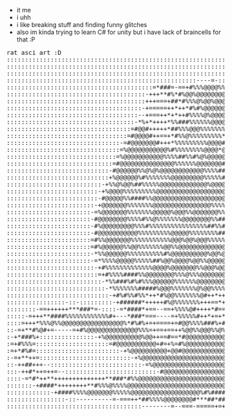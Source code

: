 - it me  
- i uhh  
- i like breaking stuff and finding funny glitches  
- also im kinda trying to learn C# for unity but i have lack of braincells for that :P

<!---
1AntyBoi/1AntyBoi is a ✨ special ✨ repository because its `README.md` (this file) appears on your GitHub profile.
You can click the Preview link to take a look at your changes.
--->

<pre>
rat asci art :D
::::::::::::::::::::::::::::::::::::::::::::::::::::::::::::::::::::::::::::::::::::::::::::::::::::
::::::::::::::::::::::::::::::::::::::::::::::::::::::::::::::::::::::::::::::::::::::::::::::::::::
::::::::::::::::::::::::::::::::::::::::::::::::::::::::::::::::::::::::::::::::::::::::::::::::::::
::::::::::::::::::::::::::::::::::::::::::::::::::::----=-::::::::::::::::---:::::::::::::::::::::::
::::::::::::::::::::::::::::::::::::::::=*###=-==+#%%%@@@@%%%##=+=-::-:::=+%#+::::::::::::::::::::::
::::::::::::::::::::::::::::::::::::::-+++**#%*#%@@%@@@@@@@@@@@@@@%%%#%##+***#=:::::::::::::::::::::
::::::::::::::::::::::::::::::::::::::+++===+##*#%%%@%@@%@@@@@@@@@@@@%#+%+=+++#-::::::::::::::::::::
:::::::::::::::::::::::::::::::::::::-+=====++*++*#%#%@@@@@@@@@@@@@%###**+++++++::::::::::::::::::::
::::::::::::::::::::::::::::::::::::--+===++*+*++#%%%%@%@@@@@@@@@@@@@%@%%%#+++++=:::::::::::::::::::
:::::::::::::::::::::::::::::::::::-*%+*++++*%%###%%%%%%@@@@@@@@@@@@@@%%%@%*+=+*+-::::::::::::::::::
::::::::::::::::::::::::::::::::::=#@@#+++++*##%%%@@@%%%%%%%##%%@@@@@@%###%%#++#@@+-::::::::::::::::
:::::::::::::::::::::::::::::::::=#@@@@#++==+*#%%@%%%%%%%%%**#*##%@@@@%@%##%%#*@@@#=::::::::::::::::
:::::::::::::::::::::::::::::::-=#@@@@@@@#+++*%%%%%%%%%@@@@#####%###%#%%%%%@@%@@@%%%*-::::::::::::::
:::::::::::::::::::::::::::::::=%@@@@@@@@@@@%#%%%%%%%%@@@@*@@%%##########%%@@@@@%%%@@#-:::::::::::::
::::::::::::::::::::::::::::::=%@@@@@@@@@@@%%%%##%%#%@%@@@@@@@%%#%##*###%##%@@%%@@@@%*-:::::::::::::
:::::::::::::::::::::::::::::=#@@@@@@@@@@@@@@@%%%%%%@@@@@@@##*####*##*+***%#%@%%@@@@@@*-::::::::::::
::::::::::::::::::::::::::::-#@@@@@@%%@%@%@@@@@@@@@@@@%%%%#########***++++###%%%%@@@@@%*-:::::::::::
::::::::::::::::::::::::::::+%@@@@@@%#%%%%%%%@@@@@@@@@%%%%%#%%%%%###****####**%@@@@@@@@#=:::::::::::
::::::::::::::::::::::::::-+%%@%@@%##%%%%%@@@@@@@@@@@@@%@@@@@%##*++++++******=+%@@@@@%%@#=-:::::::::
:::::::::::::::::::::::::-+%@@@@%%%%%%%%%@@@@@@@@@@@@@@@@@@@@%###**+++++++++*++*%@@@@@@@%*=:::::::::
:::::::::::::::::::::::::-#@@@@@%%####%%@@@@@@@@@@@@@@@@@@@@@%##++*+++*+++++++==@@@@@@@@@%+-::::::::
::::::::::::::::::::::::-+@@@@@@@%%%%%%%@@@@@@@@@@@@@@@@%%%%%#####++++**++++++=+%@@@@@@@@%*-::::::::
:::::::::::::::::::::::-=%@@@@@@@%%%%%%%@@@@@%@@@%%@@@@@@@%%%%#++++*+++#@***#+++#%@@@@@%@@#=::::::::
:::::::::::::::::::::::-#@@@@@@@@%%%%#%%@%%%%%%%@@@@@@@@%%#######*+++++*#####++*@@@%@%%@%@%+::::::::
:::::::::::::::::::::::-#%@@@@@@@@@%%%#%%%%%%%%%%%%%%%%##%%#**###*+*+*+***+**++#@%%@@@%%%%%*::::::::
:::::::::::::::::::::::-#@@@@@@@@@@@%%%%%%%%%@@@@@%%%%%%%%###**+++*++++++++++#%%@@@@%%@@%%%#-:::::::
:::::::::::::::::::::::=#%%@@@@@@@%%%%%%%%%%%@@@%@@%@@@%%%%%##+**++++++++*###%@%%@%@@%%%%@@#-:::::::
:::::::::::::::::::::::=#%@@@@@@%%@@%%%%%%%@@%%@@@@@@@@@@@@@%%%#*#++*+#%@@@@@@@@@%@%@@%#%%@%-:::::::
:::::::::::::::::::::::-*%%@@@@@@%%%%%%%%%%#%@@@@@@@@@@%@@%@@@%%@%@%@@@@@@@@@@@@@%%@%%%%#%@%-:::::::
:::::::::::::::::::::::-=*%%%%@@@@@%%%%%##%@@%@@@@%@@%%@@@@@@@@@@@@@@@@@@@@@@@@@@@@@@#%%%%%%=:::::::
::::::::::::::::::::::::-+#%%%%%%%%%%%%%@@@@%@@@@@@@%%@@@%@@@@%@@@@@@@@@@@@@@@@@@@@@@%%%@@%@+:::::::
:::::::::::::::::::::::::=+#%%%%####%%@@@@@@@@%%%@%%%@@@@@@@@@@@@@@@@@@@@@@@@@@@@@@%%%%%%@@%+:::::::
::::::::::::::::::::::::::-*%%###%#%#%%%@@@@@@%%%%%%@@@@@@@@@@@@@@@@@@@@@@@@@@@@@@@%%%%#%%@%+:::::::
:::::::::::::::::::::::::::-*%%%%%%%#####%@@@%%%%%%%@%@@%%%%%%@@@@@@@@@@@@@@@@@@@@@%%%%%%@@@=:::::::
::::::::::::::::::::::::::::-+#%#%%#%%*++*#%@@%%%%%%%@#++*+++##@@@@@@@@@@@@@@@@@@@%%%%%%%@@@=:::::::
::::::::::::::::-::-:::::::::-+######*+++++#%@%%%%%%%+++==*+=*#%%@@@@@@@@@@@@@@@@@@%%%%%%@@%-:::::::
::::::::-==++++++***###*=-::::-=*####*+==--==+%%%%@#++++*#==+#+#%%@@@@@@@@@@@@@@@@%%%%%@@@@%-:::::::
:::::-=+++**####%%%%%%%%%%%%#+---*###*===----=+%%%%%#++*+=+*+*%%%%%%@@@@@@@@@@@@@@@@@%@@@@@#::::::::
::::=+++*%%%@%%@@@@@@@@@@@@@@@@@%*#%#%+=+====+=#@@%%%%###%+#%%%%@%@@@@@@@@@@@@@@@@@@@@@@@@@*::::::::
::-=+**#%@#+=-----=+#%@@@@@@@@@@@@@@%%%=+==+==++%@@%%@@@%%@%%@%@@@@@@@@@@@@@@@@@@@@@@@@@@@@=::::::::
:-+*###%+:::::::::::::::-+%@@@@@@@@@@%@@++==#==*#@@@@@@@@@@@@@@@@@@@@@@@@@@@@@@@@@@@@@@@@@%-::::::::
:=+#%%%=::::::::::::::::::::=#@@@@@@@@@@@+#=+%=#%@@@@@@@@@@@@@@@@@@@@@@@@@@@@@@@@@@@@@@@@@+:::::::::
:=+*#%#=:::::::::::::::::::::::-+%@@@@@@@@@@+@@#@@@@@@@@@@@@@@@@@@@@@@@@@@@@@@@@@@@@@@@@@#=:::::::::
:-=+**++=:::::::::::::::::::::::::-+%@@@@@@@@@@@@@@@@@@@@@@@@@@@@@@@@@@@@@@@@@@@@@@@@@@@@=-:::::::::
::-++##+++--:::::::::::::::::::::::::-=%@@@@@@@@@@@@@@@@@@@@@@@@@@@@@@@@@@@@@@@@@@@@@@@@#:::::::::::
:::-++#*++=++=--:::::::::::::::::::::::::-#@@@@@@@@@@@@@@@@@@@@@@@@@@@@@@@@@@@@@@@@@@%@%-:::::::::::
::::-=*#*++**++++++++++++++**###*#%%@@@@@@@@@@@@@@@@@@@@@@@@@@@@@@@@@@@@@%%@@@@@@@@#+===::::::::::::
:::::::-+####*++++++++**#%%%@%%%%@@@@@@@@@@@@@@@@@@@@@@@@@@@@@@@@@@@@@@@%%#%@%%#*+=-----::::::::::::
::::::::::::-+####%%%%@@@@@@@%%%%%@@@@@@@@@@@@@@@@@@@%#%#######%%%%#*#%###@@@###*++=====-:::::::::::
::::::::::::::::-::----------=-===++*##%%%%@@@@@@@@#***##*##*####%#**#@@@@@@@%%#*+===----:::::::::::
:::::::::::::::::::::::::::::::::::::--------=--===-=====+=+++==-=-===-=---=----------::::::::::::::
</pre>
